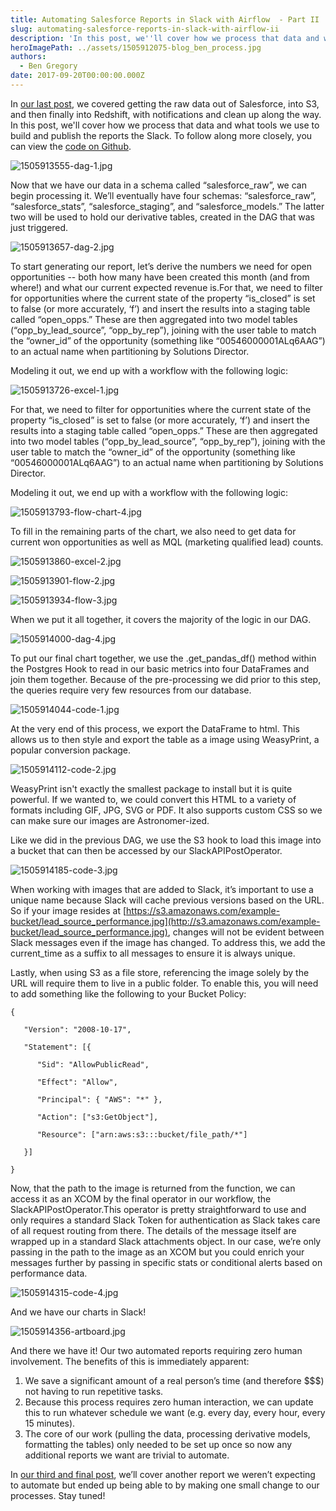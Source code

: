 ```yaml
---
title: Automating Salesforce Reports in Slack with Airflow  - Part II
slug: automating-salesforce-reports-in-slack-with-airflow-ii
description: 'In this post, we''ll cover how we process that data and what tools we use to build and publish the reports the Slack. '
heroImagePath: ../assets/1505912075-blog_ben_process.jpg
authors:
  - Ben Gregory
date: 2017-09-20T00:00:00.000Z
---
```


In [our last post](http://www.astronomer.io/blog/automating-salesforce-reports-in-slack-with-airflow/), we covered getting the raw data out of Salesforce, into S3, and then finally into Redshift, with notifications and clean up along the way. In this post, we'll cover how we process that data and what tools we use to build and publish the reports the Slack. To follow along more closely, you can view the [code on Github](http://github.com/astronomerio/example-dags/blob/master/salesforce_to_slack/salesforce_data_processing.py).

![1505913555-dag-1.jpg](../assets/1505913555-dag-1.jpg)

Now that we have our data in a schema called “salesforce_raw”, we can begin processing it. We’ll eventually have four schemas: “salesforce_raw”, “salesforce_stats”, “salesforce_staging”, and “salesforce_models.” The latter two will be used to hold our derivative tables, created in the DAG that was just triggered.

![1505913657-dag-2.jpg](../assets/1505913657-dag-2.jpg)

To start generating our report, let’s derive the numbers we need for open opportunities -- both how many have been created this month (and from where!) and what our current expected revenue is.For that, we need to filter for opportunities where the current state of the property “is_closed” is set to false (or more accurately, ‘f’) and insert the results into a staging table called “open_opps.” These are then aggregated into two model tables (“opp_by_lead_source”, “opp_by_rep”), joining with the user table to match the “owner_id” of the opportunity (something like “00546000001ALq6AAG”) to an actual name when partitioning by Solutions Director.

Modeling it out, we end up with a workflow with the following logic:

![1505913726-excel-1.jpg](../assets/1505913726-excel-1.jpg)

For that, we need to filter for opportunities where the current state of the property “is_closed” is set to false (or more accurately, ‘f’) and insert the results into a staging table called “open_opps.” These are then aggregated into two model tables (“opp_by_lead_source”, “opp_by_rep”), joining with the user table to match the “owner_id” of the opportunity (something like “00546000001ALq6AAG”) to an actual name when partitioning by Solutions Director.

Modeling it out, we end up with a workflow with the following logic:

![1505913793-flow-chart-4.jpg](../assets/1505913793-flow-chart-4.jpg)

To fill in the remaining parts of the chart, we also need to get data for current won opportunities as well as MQL (marketing qualified lead) counts.

![1505913860-excel-2.jpg](../assets/1505913860-excel-2.jpg)


![1505913901-flow-2.jpg](../assets/1505913901-flow-2.jpg)


![1505913934-flow-3.jpg](../assets/1505913934-flow-3.jpg)

When we put it all together, it covers the majority of the logic in our DAG.

![1505914000-dag-4.jpg](../assets/1505914000-dag-4.jpg)

To put our final chart together, we use the .get_pandas_df() method within the Postgres Hook to read in our basic metrics into four DataFrames and join them together. Because of the pre-processing we did prior to this step, the queries require very few resources from our database. 

![1505914044-code-1.jpg](../assets/1505914044-code-1.jpg)

At the very end of this process, we export the DataFrame to html. This allows us to then style and export the table as a image using WeasyPrint, a popular conversion package.

![1505914112-code-2.jpg](../assets/1505914112-code-2.jpg)

WeasyPrint isn't exactly the smallest package to install but it is quite powerful. If we wanted to, we could convert this HTML to a variety of formats including GIF, JPG, SVG or PDF. It also supports custom CSS so we can make sure our images are Astronomer-ized.

Like we did in the previous DAG, we use the S3 hook to load this image into a bucket that can then be accessed by our SlackAPIPostOperator.

![1505914185-code-3.jpg](../assets/1505914185-code-3.jpg)

When working with images that are added to Slack, it’s important to use a unique name because Slack will cache previous versions based on the URL. So if your image resides at [https://s3.amazonaws.com/example-bucket/lead_source_performance.jpg](http://s3.amazonaws.com/example-bucket/lead_source_performance.jpg), changes will not be evident between Slack messages even if the image has changed. To address this, we add the current_time as a suffix to all messages to ensure it is always unique.

Lastly, when using S3 as a file store, referencing the image solely by the URL will require them to live in a public folder. To enable this, you will need to add something like the following to your Bucket Policy:

    {
 
       "Version": "2008-10-17",
 
       "Statement": [{
 
          "Sid": "AllowPublicRead",
 
          "Effect": "Allow",
 
          "Principal": { "AWS": "*" },

          "Action": ["s3:GetObject"],
 
          "Resource": ["arn:aws:s3:::bucket/file_path/*"]

       }]

    }

Now, that the path to the image is returned from the function, we can access it as an XCOM by the final operator in our workflow, the SlackAPIPostOperator.This operator is pretty straightforward to use and only requires a standard Slack Token for authentication as Slack takes care of all request routing from there. The details of the message itself are wrapped up in a standard Slack attachments object. In our case, we’re only passing in the path to the image as an XCOM but you could enrich your messages further by passing in specific stats or conditional alerts based on performance data.

![1505914315-code-4.jpg](../assets/1505914315-code-4.jpg)

And we have our charts in Slack! 

![1505914356-artboard.jpg](../assets/1505914356-artboard.jpg)

And there we have it! Our two automated reports requiring zero human involvement. The benefits of this is immediately apparent:

1. We save a significant amount of a real person’s time (and therefore $$$) not having to run repetitive tasks.
2. Because this process requires zero human interaction, we can update this to run whatever schedule we want (e.g. every day, every hour, every 15 minutes).
3. The core of our work (pulling the data, processing derivative models, formatting the tables) only needed to be set up once so now any additional reports we want are trivial to automate.

In [our third and final post](http://www.astronomer.io/blog/automating-salesforce-reports-in-slack-with-airflow-3/), we’ll cover another report we weren’t expecting to automate but ended up being able to by making one small change to our processes. Stay tuned!